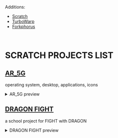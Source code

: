 
Additions:<br>
<ul>
  <li><a href="https://scratch.mit.edu/" target="_blank">Scratch</a></li>
  <li><a href="https://turbowarp.org/" target="_blank">TurboWarp</a></li>
  <li><a href="https://forkphorus.github.io/" target="_blank">Forkphorus</a></li>
</ul>
<br>


# SCRATCH PROJECTS LIST


## <a href="https://liutyiartur.github.io/scratch_projects/ar_5g/index.html" target="_blank">AR_5G</a>


operating system, desktop, applications, icons

<details>
  <summary>AR_5G preview</summary><br>

  <a href="https://liutyiartur.github.io/scratch_projects/ar_5g/index.html" target="_blank">
    <img src="https://raw.githubusercontent.com/liutyiartur/scratch_projects/refs/heads/main/ar_5g/prev.jpg" alt="prev" style="border-radius: 16px;">  
  </a>    
</details>


## <a href="https://liutyiartur.github.io/scratch_projects/dragon_fight/index.html" target="_blank">DRAGON FIGHT</a>


a school project for FIGHT with DRAGON

<details>
  <summary>DRAGON FIGHT preview</summary><br>

  <a href="https://liutyiartur.github.io/scratch_projects/dragon_fight/index.html" target="_blank">
    <img src="https://raw.githubusercontent.com/liutyiartur/scratch_projects/refs/heads/main/dragon_fight/prev.jpg" alt="prev" style="border-radius: 16px;">  
  </a>    
</details>

